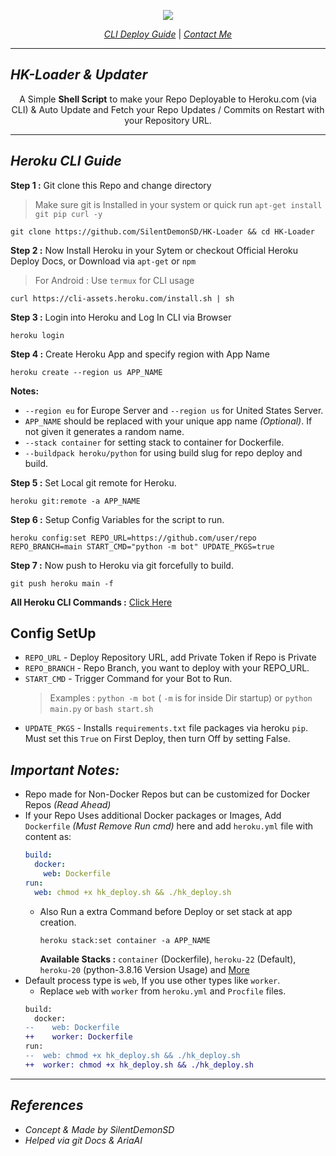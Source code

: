 <div align="center">

[![](https://graph.org/file/97565a913c0133da1db6c.png)](#)

[_CLI Deploy Guide_](#heroku-cli-guide)  |  [_Contact Me_](https://t.me/SilentDemonSD)

</div>

---

## ***HK-Loader & Updater***

<div align="center">
  
A Simple **Shell Script** to make your Repo Deployable to Heroku.com (via CLI) & Auto Update and Fetch your Repo Updates / Commits on Restart with your Repository URL.

</div>

---

## ***Heroku CLI Guide***

**Step 1 :** Git clone this Repo and change directory
> Make sure git is Installed in your system or quick run `apt-get install git pip curl -y`

```shell
git clone https://github.com/SilentDemonSD/HK-Loader && cd HK-Loader
```

**Step 2 :** Now Install Heroku in your Sytem or checkout Official Heroku Deploy Docs, or Download via `apt-get` or `npm`
> For Android : Use `termux` for CLI usage

```shell
curl https://cli-assets.heroku.com/install.sh | sh
```

**Step 3 :** Login into Heroku and Log In CLI via Browser 

```shell
heroku login
```

**Step 4 :** Create Heroku App and specify region with App Name

```shell
heroku create --region us APP_NAME
```

**Notes:**
- `--region eu` for Europe Server and `--region us` for United States Server.
- `APP_NAME` should be replaced with your unique app name _(Optional)_. If not given it generates a random name.
- `--stack container` for setting stack to container for Dockerfile.
- `--buildpack heroku/python` for using build slug for repo deploy and build.

**Step 5 :** Set Local git remote for Heroku.

```shell
heroku git:remote -a APP_NAME
```

**Step 6 :** Setup Config Variables for the script to run.

```shell
heroku config:set REPO_URL=https://github.com/user/repo REPO_BRANCH=main START_CMD="python -m bot" UPDATE_PKGS=true
```

**Step 7 :** Now push to Heroku via git forcefully to build.

```shell
git push heroku main -f
```

**All Heroku CLI Commands :** [Click Here](https://devcenter.heroku.com/articles/heroku-cli-commands#heroku-config-set)


## Config SetUp
- `REPO_URL` - Deploy Repository URL, add Private Token if Repo is Private
- `REPO_BRANCH` - Repo Branch, you want to deploy with your REPO_URL.
- `START_CMD` - Trigger Command for your Bot to Run.
  > Examples : `python -m bot` ( `-m` is for inside Dir startup) or `python main.py` or `bash start.sh`
- `UPDATE_PKGS` - Installs `requirements.txt` file packages via heroku `pip`. Must set this `True` on First Deploy, then turn Off by setting False.

## ***Important Notes:***
- Repo made for Non-Docker Repos but can be customized for Docker Repos _(Read Ahead)_
- If your Repo Uses additional Docker packages or Images, Add `Dockerfile` _(Must Remove Run cmd)_ here and add `heroku.yml` file with content as:
  ```yml
  build:
    docker:
      web: Dockerfile
  run:
    web: chmod +x hk_deploy.sh && ./hk_deploy.sh
  ```
  - Also Run a extra Command before Deploy or set stack at app creation.
    ```shell
    heroku stack:set container -a APP_NAME
    ```
    **Available Stacks :** `container` (Dockerfile), `heroku-22` (Default), `heroku-20` (python-3.8.16 Version Usage) and [More](https://devcenter.heroku.com/articles/stack#stack-support-details)
- Default process type is `web`, If you use other types like `worker`.
  - Replace `web` with `worker` from `heroku.yml` and `Procfile` files.
  ```diff
  build:
    docker:
  --    web: Dockerfile
  ++    worker: Dockerfile
  run:
  --  web: chmod +x hk_deploy.sh && ./hk_deploy.sh
  ++  worker: chmod +x hk_deploy.sh && ./hk_deploy.sh
  ```

---

## ***References***
- _Concept & Made by SilentDemonSD_
- _Helped via git Docs & AriaAI_
